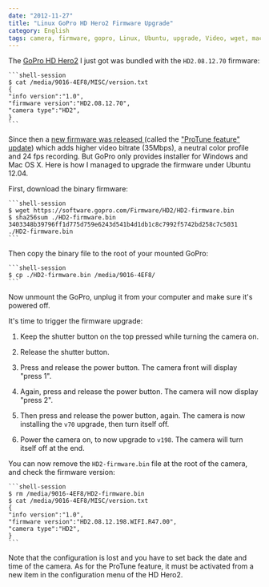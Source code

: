 ```yaml
---
date: "2012-11-27"
title: "Linux GoPro HD Hero2 Firmware Upgrade"
category: English
tags: camera, firmware, gopro, Linux, Ubuntu, upgrade, Video, wget, macOS
---
```


The [GoPro HD Hero2](https://amzn.com/B005WY3TI4/?tag=kevideld-20) I just got
was bundled with the `HD2.08.12.70` firmware:

    ```shell-session
    $ cat /media/9016-4EF8/MISC/version.txt
    {
    "info version":"1.0",
    "firmware version":"HD2.08.12.70",
    "camera type":"HD2",
    }
    ```

Since then a [new firmware was released
](https://gopro.com/support/hd-hero2-firmware-update/) (called the ["ProTune
feature" update](https://gopro.com/software-app/cineform-studio/)) which adds
higher video bitrate (35Mbps), a neutral color profile and 24 fps recording.
But GoPro only provides installer for Windows and Mac OS X. Here is how I
managed to upgrade the firmware under Ubuntu 12.04.

First, download the binary firmware:

    ```shell-session
    $ wget https://software.gopro.com/Firmware/HD2/HD2-firmware.bin
    $ sha256sum ./HD2-firmware.bin
    3403348b39796ff1d775d759e6243d541b4d1db1c8c7992f5742bd258c7c5031  ./HD2-firmware.bin
    ```

Then copy the binary file to the root of your mounted GoPro:

    ```shell-session
    $ cp ./HD2-firmware.bin /media/9016-4EF8/
    ```

Now unmount the GoPro, unplug it from your computer and make sure it's powered
off.

It's time to trigger the firmware upgrade:

  1. Keep the shutter button on the top pressed while turning the camera on.

  2. Release the shutter button.

  3. Press and release the power button. The camera front will display "press
  1".

  4. Again, press and release the power button. The camera will now display
  "press 2".

  5. Then press and release the power button, again. The camera is now
  installing the `v70` upgrade, then turn itself off.

  6. Power the camera on, to now upgrade to `v198`. The camera will turn itself
  off at the end.

You can now remove the `HD2-firmware.bin` file at the root of the camera, and
check the firmware version:

    ```shell-session
    $ rm /media/9016-4EF8/HD2-firmware.bin
    $ cat /media/9016-4EF8/MISC/version.txt
    {
    "info version":"1.0",
    "firmware version":"HD2.08.12.198.WIFI.R47.00",
    "camera type":"HD2",
    }
    ```

Note that the configuration is lost and you have to set back the date and time
of the camera. As for the ProTune feature, it must be activated from a new item
in the configuration menu of the HD Hero2.

